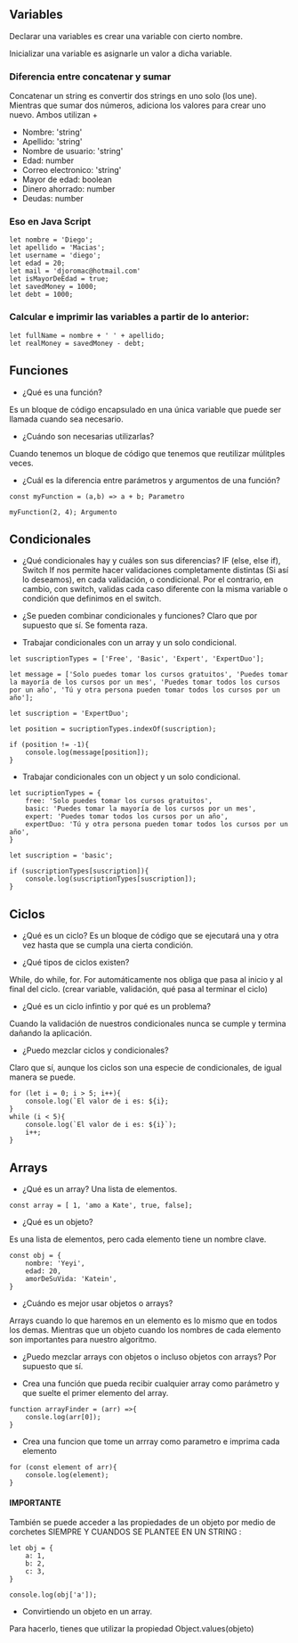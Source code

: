 ## Variables

Declarar una variables es crear una variable con cierto nombre.

Inicializar una variable es asignarle un valor a dicha variable.

### Diferencia entre concatenar y sumar

Concatenar un string es convertir dos strings en uno solo (los une).
Mientras que sumar dos números, adiciona los valores para crear uno nuevo.
Ambos utilizan +

- Nombre: 'string'
- Apellido: 'string'
- Nombre de usuario: 'string'
- Edad: number
- Correo electronico: 'string'
- Mayor de edad: boolean
- Dinero ahorrado: number
- Deudas: number

### Eso en Java Script

```
let nombre = 'Diego';
let apellido = 'Macias';
let username = 'diego';
let edad = 20;
let mail = 'djoromac@hotmail.com'
let isMayorDeEdad = true;
let savedMoney = 1000;
let debt = 1000;
```

### Calcular e imprimir las variables a partir de lo anterior:

```
let fullName = nombre + ' ' + apellido;
let realMoney = savedMoney - debt;
```

## Funciones

- ¿Qué es una función?

Es un bloque de código encapsulado en una única variable que puede ser llamada cuando sea necesario.

- ¿Cuándo son necesarias utilizarlas?

Cuando tenemos un bloque de código que tenemos que reutilizar múlitples veces.

- ¿Cuál es la diferencia entre parámetros y argumentos de una función?

```
const myFunction = (a,b) => a + b; Parametro

myFunction(2, 4); Argumento

```

## Condicionales

- ¿Qué condicionales hay y cuáles son sus diferencias?
  IF (else, else if), Switch
  If nos permite hacer validaciones completamente distintas (Si así lo deseamos), en cada validación, o condicional. Por el contrario, en cambio, con switch, validas cada caso diferente con la misma variable o condición que definimos en el switch.

- ¿Se pueden combinar condicionales y funciones?
  Claro que por supuesto que sí. Se fomenta raza.

- Trabajar condicionales con un array y un solo condicional.

```
let suscriptionTypes = ['Free', 'Basic', 'Expert', 'ExpertDuo'];

let message = ['Solo puedes tomar los cursos gratuitos', 'Puedes tomar la mayoría de los cursos por un mes', 'Puedes tomar todos los cursos por un año', 'Tú y otra persona pueden tomar todos los cursos por un año'];

let suscription = 'ExpertDuo';

let position = sucriptionTypes.indexOf(suscription);

if (position != -1){
    console.log(message[position]);
}

```

- Trabajar condicionales con un object y un solo condicional.

```
let sucriptionTypes = {
    free: 'Solo puedes tomar los cursos gratuitos',
    basic: 'Puedes tomar la mayoría de los cursos por un mes',
    expert: 'Puedes tomar todos los cursos por un año',
    expertDuo: 'Tú y otra persona pueden tomar todos los cursos por un año',
}

let suscription = 'basic';

if (suscriptionTypes[suscription]){
    console.log(suscriptionTypes[suscription]);
}

```

## Ciclos

- ¿Qué es un ciclo?
  Es un bloque de código que se ejecutará una y otra vez hasta que se cumpla una cierta condición.

- ¿Qué tipos de ciclos existen?

While, do while, for.
For automáticamente nos obliga que pasa al inicio y al final del ciclo. (crear variable, validación, qué pasa al terminar el ciclo)

- ¿Qué es un ciclo infintio y por qué es un problema?

Cuando la validación de nuestros condicionales nunca se cumple y termina dañando la aplicación.

- ¿Puedo mezclar ciclos y condicionales?

Claro que sí, aunque los ciclos son una especie de condicionales, de igual manera se puede.

```
for (let i = 0; i > 5; i++){
    console.log(`El valor de i es: ${i};
}
while (i < 5){
    console.log(`El valor de i es: ${i}`);
    i++;
}
```

## Arrays

- ¿Qué es un array?
  Una lista de elementos.

```
const array = [ 1, 'amo a Kate', true, false];
```

- ¿Qué es un objeto?

Es una lista de elementos, pero cada elemento tiene un nombre clave.

```
const obj = {
    nombre: 'Yeyi',
    edad: 20,
    amorDeSuVida: 'Katein',
}

```

- ¿Cuándo es mejor usar objetos o arrays?

Arrays cuando lo que haremos en un elemento es lo mismo que en todos los demas. Mientras que un objeto cuando los nombres de cada elemento son importantes para nuestro algoritmo.

- ¿Puedo mezclar arrays con objetos o incluso objetos con arrays?
  Por supuesto que sí.

- Crea una función que pueda recibir cualquier array como parámetro y que suelte el primer elemento del array.

```
function arrayFinder = (arr) =>{
    consle.log(arr[0]);
}
```

- Crea una funcion que tome un arrray como parametro e imprima cada elemento

```
for (const element of arr){
    console.log(element);
}
```

#### IMPORTANTE

También se puede acceder a las propiedades de un objeto por medio de corchetes SIEMPRE Y CUANDOS SE PLANTEE EN UN STRING
:

```
let obj = {
    a: 1,
    b: 2,
    c: 3,
}

console.log(obj['a']);
```

- Convirtiendo un objeto en un array.

Para hacerlo, tienes que utilizar la propiedad Object.values(objeto)

